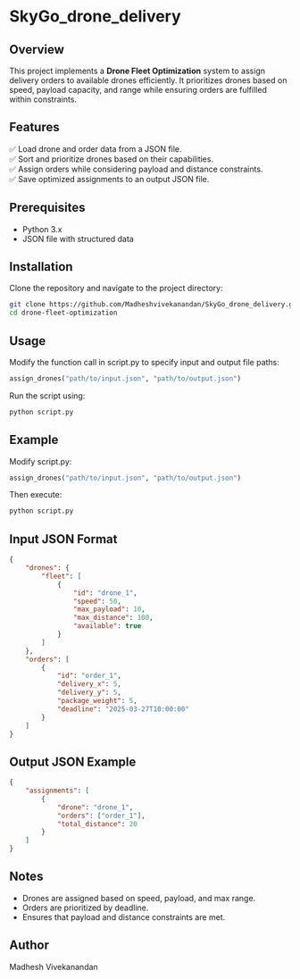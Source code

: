# SkyGo_drone_delivery

## Overview
This project implements a **Drone Fleet Optimization** system to assign delivery orders to available drones efficiently. It prioritizes drones based on speed, payload capacity, and range while ensuring orders are fulfilled within constraints.

## Features
✅ Load drone and order data from a JSON file.  
✅ Sort and prioritize drones based on their capabilities.  
✅ Assign orders while considering payload and distance constraints.  
✅ Save optimized assignments to an output JSON file.  

## Prerequisites
- Python 3.x  
- JSON file with structured data  

## Installation
Clone the repository and navigate to the project directory:
```sh
git clone https://github.com/Madheshvivekanandan/SkyGo_drone_delivery.git
cd drone-fleet-optimization
```
## Usage
Modify the function call in script.py to specify input and output file paths:
```Python
assign_drones("path/to/input.json", "path/to/output.json")
```
Run the script using:
```sh
python script.py
```
## Example
Modify script.py:
```Python
assign_drones("path/to/input.json", "path/to/output.json")
```
Then execute:
```sh
python script.py
```
## Input JSON Format
```json
{
    "drones": {
        "fleet": [
            {
                "id": "drone_1",
                "speed": 50,
                "max_payload": 10,
                "max_distance": 100,
                "available": true
            }
        ]
    },
    "orders": [
        {
            "id": "order_1",
            "delivery_x": 5,
            "delivery_y": 5,
            "package_weight": 5,
            "deadline": "2025-03-27T10:00:00"
        }
    ]
}
```
## Output JSON Example
```json
{
    "assignments": [
        {
            "drone": "drone_1",
            "orders": ["order_1"],
            "total_distance": 20
        }
    ]
}
```
## Notes
- Drones are assigned based on speed, payload, and max range.
- Orders are prioritized by deadline.
- Ensures that payload and distance constraints are met.
## Author
Madhesh Vivekanandan
